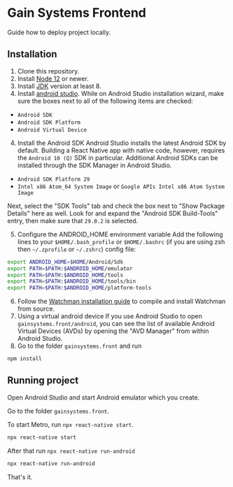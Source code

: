 # Gain Systems Frontend

Guide how to deploy project locally.

## Installation

1. Clone this repository.
2. Install [Node 12](https://computingforgeeks.com/install-node-js-14-on-ubuntu-debian-linux/) or newer.
3. Install [JDK](https://openjdk.java.net/) version at least 8.
4. Install [android studio](https://developer.android.com/studio).
   While on Android Studio installation wizard, make sure the boxes next to all of the following items are checked:

- `Android SDK`
- `Android SDK Platform`
- `Android Virtual Device`

4. Install the Android SDK
   Android Studio installs the latest Android SDK by default. Building a React Native app with native code, however, requires the `Android 10 (Q)` SDK in particular. Additional Android SDKs can be installed through the SDK Manager in Android Studio.

- `Android SDK Platform 29`
- `Intel x86 Atom_64 System Image` or `Google APIs Intel x86 Atom System Image`

Next, select the "SDK Tools" tab and check the box next to "Show Package Details" here as well. Look for and expand the "Android SDK Build-Tools" entry, then make sure that `29.0.2` is selected.

5. Configure the ANDROID_HOME environment variable
   Add the following lines to your `$HOME/.bash_profile` or `$HOME/.bashrc` (if you are using zsh then `~/.zprofile` or `~/.zshrc`) config file:

```bash
export ANDROID_HOME=$HOME/Android/Sdk
export PATH=$PATH:$ANDROID_HOME/emulator
export PATH=$PATH:$ANDROID_HOME/tools
export PATH=$PATH:$ANDROID_HOME/tools/bin
export PATH=$PATH:$ANDROID_HOME/platform-tools
```

6. Follow the [Watchman installation guide](https://facebook.github.io/watchman/docs/install.html) to compile and install Watchman from source.
7. Using a virtual android device
   If you use Android Studio to open `gainsystems.front/android`, you can see the list of available Android Virtual Devices (AVDs) by opening the "AVD Manager" from within Android Studio.
8. Go to the folder `gainsystems.front` and run

```bash
npm install
```

## Running project

Open Android Studio and start Android emulator which you create.

Go to the folder `gainsystems.front`.

To start Metro, run `npx react-native start`.

```bash
npx react-native start
```

After that run `npx react-native run-android`

```bash
npx react-native run-android
```

That's it.
